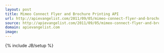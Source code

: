 ```yaml
---
layout: post
title: Mimeo Connect Flyer and Brochure Printing API
url: http://apievangelist.com/2011/09/05/mimeo-connect-flyer-and-brochure-printing-api/
source: http://apievangelist.com/2011/09/05/mimeo-connect-flyer-and-brochure-printing-api/
domain: apievangelist.com
image: 
---
```

{% include JB/setup %}<p></p>
